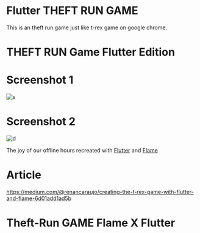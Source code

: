 # Flutter THEFT RUN GAME

This is an theft run game just like t-rex game on google chrome.


# THEFT RUN Game Flutter Edition

# Screenshot 1
![s](https://user-images.githubusercontent.com/21080719/197985921-974c63ff-10fa-4676-b952-e3958bb123c4.png)


# Screenshot 2
![d](https://user-images.githubusercontent.com/21080719/197986016-17da9566-2b4b-470d-a676-f5c0f7017878.png)


The joy of our offline hours recreated with [Flutter](https://github.com/flutter/flutter) and [Flame](https://github.com/luanpotter/flame)


# Article

https://medium.com/@renancaraujo/creating-the-t-rex-game-with-flutter-and-flame-6d01add1ad5b

# Theft-Run GAME Flame X Flutter
